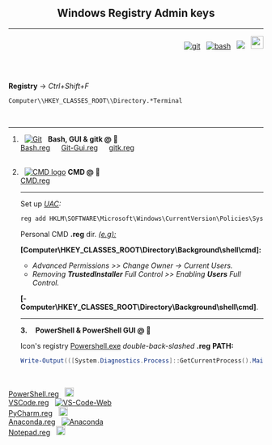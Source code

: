 <div align="center"><h2><b>Windows Registry Admin keys</h2></div></b>

---
<div align="left">

<div align="right">

<a href="https://git-scm.com/"><img src="https://img.shields.io/badge/git-2.42.0-darkblue.svg" alt="git"></a> &nbsp;
<a href="https://www.gnu.org/software/bash/"><img src="https://img.shields.io/badge/bash-5.2.15-darkblue.svg" alt="bash"></a> &nbsp;
<a href="https://git-scm.com"><img src = "https://img.shields.io/badge/Git-F05032.svg?style=flat&logo=Git&logoColor=white"></a> &nbsp;
[<img width="25px" src="https://upload.wikimedia.org/wikipedia/commons/thumb/1/15/Logo_windows_simples.svg/2280px-Logo_windows_simples.svg.png?f=webp">](https://learn.microsoft.com/en-us/windows-server/administration/windows-commands/reg)


</div>

</div><br><br>

<b>Registry</b> &rarr; <i>Ctrl+Shift+F</i> 
``` regex
Computer\\HKEY_CLASSES_ROOT\\Directory.*Terminal
```
<br>

---
1. &nbsp; [![Git](https://img.shields.io/badge/Git-F05032?style=flat&logo=git&logoColor=white)](https://git-scm.com/) &nbsp; <b>Bash, GUI & gitk @ &#x1F4C1;</b>  <br>
[Bash.reg](https://github.com/EstebanMqz/Registries/blob/main/bash.reg) &emsp; [Git-Gui.reg](https://github.com/EstebanMqz/Registries/blob/main/bash.reg) &emsp; [gitk.reg](https://github.com/EstebanMqz/Registries/blob/main/bash.reg)  <br><br>

1. &nbsp; [![CMD logo](https://img.shields.io/badge/CMD-000000.svg?style=flat&logo=windows-terminal&logoColor=white)](https://learn.microsoft.com/en-us/windows-server/administration/windows-commands/cmd) <b>CMD @ &#x1F4C1;</b> <br>
[CMD.reg](https://github.com/EstebanMqz/Registries/blob/main/CMD.reg)

    ---
    Set up <i>[UAC](https://learn.microsoft.com/en-us/windows/security/application-security/application-control/user-account-control/):</i>

    
    ``` cmd
    reg add HKLM\SOFTWARE\Microsoft\Windows\CurrentVersion\Policies\System /v ConsentPromptBehaviorAdmin /t REG_DWORD /d 2 /f
    ```

    Personal CMD <b>.reg</b> dir. <i><u>(e.g):</i></u><br>

    <b>[Computer\HKEY_CLASSES_ROOT\Directory\Background\shell\cmd]:</b><br>

    + <i>Advanced Permissions >> Change Owner &rarr; Current Users.<br>
    + Removing <b>TrustedInstaller</b> Full Control >> Enabling <b>Users</b> Full Control.</i><br>

    <b>[-Computer\HKEY_CLASSES_ROOT\Directory\Background\shell\cmd]</b>.
    
    ---



   <b>3. &nbsp;   &nbsp; PowerShell & PowerShell GUI @ &#x1F4C1;</b>&emsp;

   <span style="font-size: 14px;">

   Icon's registry [Powershell.exe](https://github.com/PowerShell/PowerShell) <i>double-back-slashed <b></i>.reg</b></i> <b>PATH:</b></span>

   ``` powershell
   Write-Output(([System.Diagnostics.Process]::GetCurrentProcess().MainModule.FileName)).replace('\', '\\') #PowerShell terminal
   ```
<br> 
<span style="font-size: 14px;">

[PowerShell.reg](https://github.com/EstebanMqz/Registries/blob/main/PowerShell.reg)
&nbsp; [<img width="18px" src="https://upload.wikimedia.org/wikipedia/commons/thumb/2/2f/PowerShell_5.0_icon.png/18px-PowerShell_5.0_icon.png">](https://docs.microsoft.com/en-us/powershell/) <br> 
[VSCode.reg](https://github.com/EstebanMqz/Registries/blob/main/VSCode.reg) &nbsp; [![VS-Code-Web](https://img.shields.io/badge/VS_Code%20Web-010b38?style=flat-square&logo=visual-studio-code&logoColor=266fff)](https://code.visualstudio.com) <br>
[PyCharm.reg](https://github.com/EstebanMqz/Registries/blob/main/PyCharm.reg) &nbsp; [<img width="18px" src="https://upload.wikimedia.org/wikipedia/commons/thumb/1/1d/PyCharm_Icon.svg/512px-PyCharm_Icon.svg.png">](https://www.jetbrains.com/pycharm/) <br>
[Anaconda.reg](https://github.com/EstebanMqz/Registries/blob/main/Anaconda.reg) &nbsp; [![Anaconda](https://img.shields.io/badge/Anaconda-44A833?style=flat&logo=Anaconda&logoColor=white)](https://anaconda.org) <br>
[Notepad.reg](https://github.com/EstebanMqz/Registries/blob/main/Notepad.reg) &nbsp; [<img width="18px" src="https://upload.wikimedia.org/wikipedia/en/thumb/2/2a/Notepad.png/180px-Notepad.png">](https://en.wikipedia.org/wiki/Microsoft_Notepad) <br>

</span>

